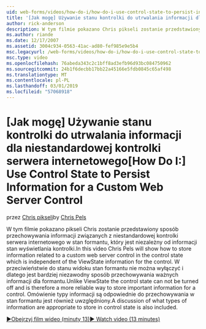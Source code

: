 ```yaml
---
uid: web-forms/videos/how-do-i/how-do-i-use-control-state-to-persist-information-for-a-custom-web-server-control
title: '[Jak mogę] Używanie stanu kontrolki do utrwalania informacji dla niestandardowej kontrolki serwera internetowego | Dokumentacja firmy Microsoft'
author: rick-anderson
description: W tym filmie pokazano Chris pikseli zostanie przedstawiony sposób przechowywania informacji związanych z niestandardowej kontrolki serwera internetowego w stan formantu, który jest niezależny od stanu widoku...
ms.author: riande
ms.date: 12/17/2007
ms.assetid: 3004c934-0563-41ac-ad80-fef985e9e5b4
msc.legacyurl: /web-forms/videos/how-do-i/how-do-i-use-control-state-to-persist-information-for-a-custom-web-server-control
msc.type: video
ms.openlocfilehash: 76abeda343c2c1bff8ad3efb96d93bc084750962
ms.sourcegitcommit: 24b1f6decbb17bb22a45166e5fdb0845c65af498
ms.translationtype: MT
ms.contentlocale: pl-PL
ms.lasthandoff: 03/01/2019
ms.locfileid: "57068918"
---
```

<a name="how-do-i-use-control-state-to-persist-information-for-a-custom-web-server-control"></a><span data-ttu-id="64415-103">[Jak mogę] Używanie stanu kontrolki do utrwalania informacji dla niestandardowej kontrolki serwera internetowego</span><span class="sxs-lookup"><span data-stu-id="64415-103">[How Do I:] Use Control State to Persist Information for a Custom Web Server Control</span></span>
====================
<span data-ttu-id="64415-104">przez [Chris pikseli](https://twitter.com/chrispels)</span><span class="sxs-lookup"><span data-stu-id="64415-104">by [Chris Pels](https://twitter.com/chrispels)</span></span>

<span data-ttu-id="64415-105">W tym filmie pokazano pikseli Chris zostanie przedstawiony sposób przechowywania informacji związanych z niestandardowej kontrolki serwera internetowego w stan formantu, który jest niezależny od informacji stan wyświetlania kontrolki.</span><span class="sxs-lookup"><span data-stu-id="64415-105">In this video Chris Pels will show how to store information related to a custom web server control in the control state which is independent of the ViewState information for the control.</span></span> <span data-ttu-id="64415-106">W przeciwieństwie do stanu widoku stan formantu nie można wyłączyć i dlatego jest bardziej niezawodny sposób przechowywania ważnych informacji dla formantu.</span><span class="sxs-lookup"><span data-stu-id="64415-106">Unlike ViewState the control state can not be turned off and is therefore a more reliable way to store important information for a control.</span></span> <span data-ttu-id="64415-107">Omówienie typy informacji są odpowiednie do przechowywania w stan formantu jest również uwzględniony.</span><span class="sxs-lookup"><span data-stu-id="64415-107">A discussion of what types of information are appropriate to store in control state is also included.</span></span>

[<span data-ttu-id="64415-108">&#9654;Obejrzyj film wideo (minuty 13)</span><span class="sxs-lookup"><span data-stu-id="64415-108">&#9654; Watch video (13 minutes)</span></span>](https://channel9.msdn.com/Blogs/ASP-NET-Site-Videos/how-do-i-use-control-state-to-persist-information-for-a-custom-web-server-control)
